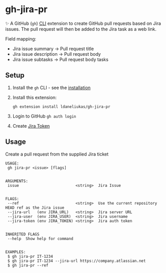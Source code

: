 # gh-jira-pr

✨ A GitHub (`gh`) [CLI](https://cli.github.com/) extension to create GitHub pull requests based on Jira issues. The pull request will then be added to the Jira task as a web link.

Field mapping:

- Jira issue summary     -> Pull request title
- Jira issue description -> Pull request body
- Jira issue subtasks    -> Pull request body tasks

## Setup

1. Install the `gh` CLI - see the [installation](https://github.com/cli/cli#installation)
2. Install this extension:

    ```shell
    gh extension install ldaneliukas/gh-jira-pr
    ```

3. Login to GitHub `gh auth login`
4. Create [Jira Token](https://id.atlassian.com/manage-profile/security/api-tokens)

## Usage

Create a pull request from the supplied Jira ticket

```shell
USAGE:
 gh jira-pr <issue> [flags]


ARGUMENTS:
 issue                         <string>  Jira Issue


FLAGS:
 --ref                         <string>  Use the current repository HEAD ref as the Jira issue
 --jira-url   (env JIRA_URL)   <string>  Jira server URL
 --jira-user  (env JIRA_USER)  <string>  Jira username 
 --jira-token (env JIRA_TOKEN) <string>  Jira auth token


INHERITED FLAGS
 --help  Show help for command


EXAMPLES:
 $ gh jira-pr IT-1234
 $ gh jira-pr IT-1234 --jira-url https://company.atlassian.net
 $ gh jira-pr --ref
```
